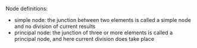 Node definitions:
- simple node: the junction between two elements is called a simple node and no division of current results
- principal node: the junction of three or more elements is called a principal node, and here current division does take place